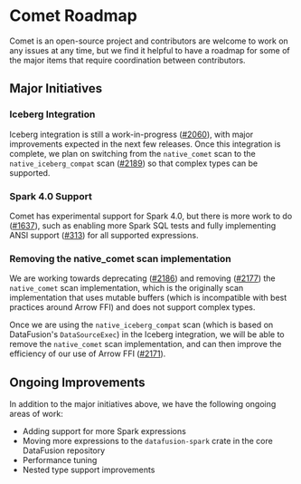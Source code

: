 <!--
Licensed to the Apache Software Foundation (ASF) under one
or more contributor license agreements.  See the NOTICE file
distributed with this work for additional information
regarding copyright ownership.  The ASF licenses this file
to you under the Apache License, Version 2.0 (the
"License"); you may not use this file except in compliance
with the License.  You may obtain a copy of the License at

  http://www.apache.org/licenses/LICENSE-2.0

Unless required by applicable law or agreed to in writing,
software distributed under the License is distributed on an
"AS IS" BASIS, WITHOUT WARRANTIES OR CONDITIONS OF ANY
KIND, either express or implied.  See the License for the
specific language governing permissions and limitations
under the License.
-->

# Comet Roadmap

Comet is an open-source project and contributors are welcome to work on any issues at any time, but we find it 
helpful to have a roadmap for some of the major items that require coordination between contributors.

## Major Initiatives

### Iceberg Integration

Iceberg integration is still a work-in-progress ([#2060]), with major improvements expected in the next few
releases. Once this integration is complete, we plan on switching from the `native_comet` scan to the 
`native_iceberg_compat` scan ([#2189]) so that complex types can be supported.

[#2060]: https://github.com/apache/datafusion-comet/issues/2060
[#2189]: https://github.com/apache/datafusion-comet/issues/2189

### Spark 4.0 Support

Comet has experimental support for Spark 4.0, but there is more work to do ([#1637]), such as enabling 
more Spark SQL tests and fully implementing ANSI support ([#313]) for all supported expressions.

[#313]: https://github.com/apache/datafusion-comet/issues/313
[#1637]: https://github.com/apache/datafusion-comet/issues/1637

### Removing the native_comet scan implementation

We are working towards deprecating ([#2186]) and removing ([#2177]) the `native_comet` scan implementation, which
is the originally scan implementation that uses mutable buffers (which is incompatible with best practices around
Arrow FFI) and does not support complex types.

Once we are using the `native_iceberg_compat` scan (which is based on DataFusion's `DataSourceExec`) in the Iceberg 
integration, we will be able to remove the `native_comet` scan implementation, and can then improve the efficiency 
of our use of Arrow FFI ([#2171]). 

[#2186]: https://github.com/apache/datafusion-comet/issues/2186
[#2171]: https://github.com/apache/datafusion-comet/issues/2171
[#2177]: https://github.com/apache/datafusion-comet/issues/2177

## Ongoing Improvements

In addition to the major initiatives above, we have the following ongoing areas of work: 

- Adding support for more Spark expressions
- Moving more expressions to the `datafusion-spark` crate in the core DataFusion repository
- Performance tuning
- Nested type support improvements